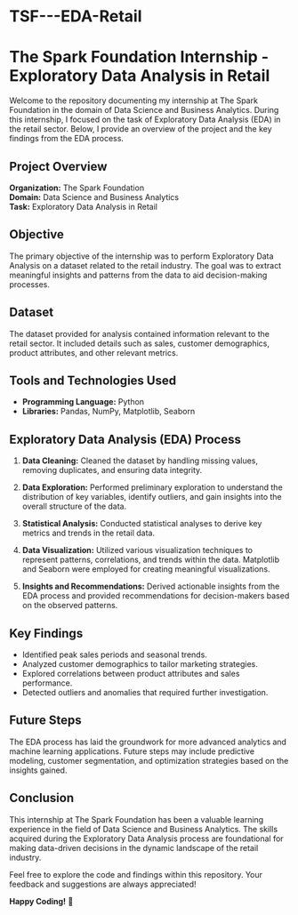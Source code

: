 # TSF---EDA-Retail

# The Spark Foundation Internship - Exploratory Data Analysis in Retail

Welcome to the repository documenting my internship at The Spark Foundation in the domain of Data Science and Business Analytics. During this internship, I focused on the task of Exploratory Data Analysis (EDA) in the retail sector. Below, I provide an overview of the project and the key findings from the EDA process.

## Project Overview

**Organization:** The Spark Foundation  
**Domain:** Data Science and Business Analytics  
**Task:** Exploratory Data Analysis in Retail

## Objective

The primary objective of the internship was to perform Exploratory Data Analysis on a dataset related to the retail industry. The goal was to extract meaningful insights and patterns from the data to aid decision-making processes.

## Dataset

The dataset provided for analysis contained information relevant to the retail sector. It included details such as sales, customer demographics, product attributes, and other relevant metrics.

## Tools and Technologies Used

- **Programming Language:** Python
- **Libraries:** Pandas, NumPy, Matplotlib, Seaborn

## Exploratory Data Analysis (EDA) Process

1. **Data Cleaning:** Cleaned the dataset by handling missing values, removing duplicates, and ensuring data integrity.

2. **Data Exploration:** Performed preliminary exploration to understand the distribution of key variables, identify outliers, and gain insights into the overall structure of the data.

3. **Statistical Analysis:** Conducted statistical analyses to derive key metrics and trends in the retail data.

4. **Data Visualization:** Utilized various visualization techniques to represent patterns, correlations, and trends within the data. Matplotlib and Seaborn were employed for creating meaningful visualizations.

5. **Insights and Recommendations:** Derived actionable insights from the EDA process and provided recommendations for decision-makers based on the observed patterns.

## Key Findings

- Identified peak sales periods and seasonal trends.
- Analyzed customer demographics to tailor marketing strategies.
- Explored correlations between product attributes and sales performance.
- Detected outliers and anomalies that required further investigation.

## Future Steps

The EDA process has laid the groundwork for more advanced analytics and machine learning applications. Future steps may include predictive modeling, customer segmentation, and optimization strategies based on the insights gained.

## Conclusion

This internship at The Spark Foundation has been a valuable learning experience in the field of Data Science and Business Analytics. The skills acquired during the Exploratory Data Analysis process are foundational for making data-driven decisions in the dynamic landscape of the retail industry.

Feel free to explore the code and findings within this repository. Your feedback and suggestions are always appreciated!

**Happy Coding!** 🚀
